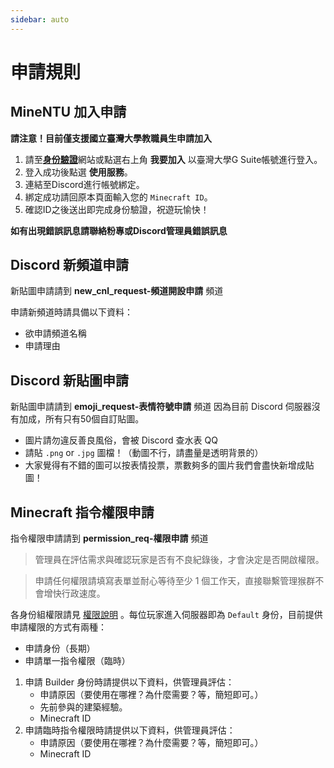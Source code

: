 ```yaml
---
sidebar: auto
---
```


# 申請規則

## MineNTU 加入申請
**請注意！目前僅支援國立臺灣大學教職員生申請加入**

1. 請至[**身份驗證**](/images/wallpaper/downloads/l2.jpg)網站或點選右上角 **我要加入**
以臺灣大學G Suite帳號進行登入。
2. 登入成功後點選 **使用服務**。
3. 連結至Discord進行帳號綁定。
4. 綁定成功請回原本頁面輸入您的 `Minecraft ID`。
5. 確認ID之後送出即完成身份驗證，祝遊玩愉快！

**如有出現錯誤訊息請聯絡粉專或Discord管理員錯誤訊息**

## Discord 新頻道申請
新貼圖申請請到 **new_cnl_request-頻道開設申請** 頻道

申請新頻道時請具備以下資料：

- 欲申請頻道名稱
- 申請理由

## Discord 新貼圖申請
新貼圖申請請到 **emoji_request-表情符號申請** 頻道
因為目前 Discord 伺服器沒有加成，所有只有50個自訂貼圖。

- 圖片請勿違反善良風俗，會被 Discord 查水表 QQ
- 請貼 `.png` or `.jpg` 圖檔！（動圖不行，請盡量是透明背景的）
- 大家覺得有不錯的圖可以按表情投票，票數夠多的圖片我們會盡快新增成貼圖！

## Minecraft 指令權限申請
指令權限申請請到 **permission_req-權限申請** 頻道
> 管理員在評估需求與確認玩家是否有不良紀錄後，才會決定是否開啟權限。

> 申請任何權限請填寫表單並耐心等待至少 1 個工作天，直接聯繫管理猴群不會增快行政速度。

各身份組權限請見 [權限說明](https://www.notion.so/faef9f62e63a43baab8de53f06768808) 。每位玩家進入伺服器即為 `Default` 身份，目前提供申請權限的方式有兩種：
- 申請身份（長期）
- 申請單一指令權限（臨時）
1. 申請 Builder 身份時請提供以下資料，供管理員評估：
    - 申請原因（要使用在哪裡？為什麼需要？等，簡短即可。）
    - 先前參與的建築經驗。
    - Minecraft ID
2. 申請臨時指令權限時請提供以下資料，供管理員評估：
    - 申請原因（要使用在哪裡？為什麼需要？等，簡短即可。）
    - Minecraft ID